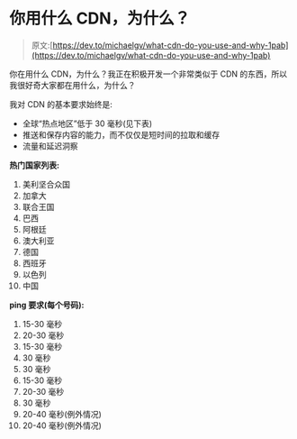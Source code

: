 # 你用什么 CDN，为什么？

> 原文:[https://dev.to/michaelgv/what-cdn-do-you-use-and-why-1pab](https://dev.to/michaelgv/what-cdn-do-you-use-and-why-1pab)

你在用什么 CDN，为什么？我正在积极开发一个非常类似于 CDN 的东西，所以我很好奇大家都在用什么，为什么？

我对 CDN 的基本要求始终是:

*   全球“热点地区”低于 30 毫秒(见下表)
*   推送和保存内容的能力，而不仅仅是短时间的拉取和缓存
*   流量和延迟洞察

**热门国家列表:**

1.  美利坚合众国
2.  加拿大
3.  联合王国
4.  巴西
5.  阿根廷
6.  澳大利亚
7.  德国
8.  西班牙
9.  以色列
10.  中国

**ping 要求(每个号码):**

1.  15-30 毫秒
2.  20-30 毫秒
3.  15-30 毫秒
4.  30 毫秒
5.  30 毫秒
6.  15-30 毫秒
7.  20-30 毫秒
8.  30 毫秒
9.  20-40 毫秒(例外情况)
10.  20-40 毫秒(例外情况)